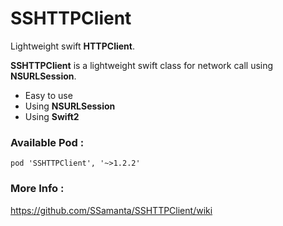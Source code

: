 # SSHTTPClient 

Lightweight swift **HTTPClient**.

**SSHTTPClient** is a lightweight swift class for network call using **NSURLSession**.

  - Easy to use
  - Using **NSURLSession**
  - Using **Swift2** 

### Available Pod :
`pod 'SSHTTPClient', '~>1.2.2'`

### More Info :

https://github.com/SSamanta/SSHTTPClient/wiki




